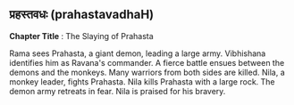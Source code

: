 ## प्रहस्तवधः (prahastavadhaH)
**Chapter Title** : The Slaying of Prahasta

Rama sees Prahasta, a giant demon, leading a large army. Vibhishana identifies him as Ravana's commander. A fierce battle ensues between the demons and the monkeys. Many warriors from both sides are killed. Nila, a monkey leader, fights Prahasta. Nila kills Prahasta with a large rock. The demon army retreats in fear. Nila is praised for his bravery.